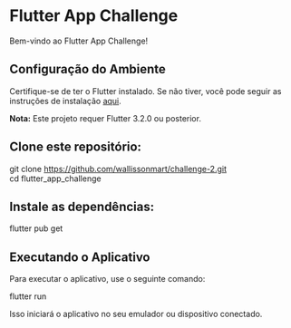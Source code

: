 # Flutter App Challenge

Bem-vindo ao Flutter App Challenge!

## Configuração do Ambiente

Certifique-se de ter o Flutter instalado. Se não tiver, você pode seguir as instruções de instalação [aqui](https://flutter.dev/docs/get-started/install).

**Nota:** Este projeto requer Flutter 3.2.0 ou posterior.

## Clone este repositório:

git clone https://github.com/wallissonmart/challenge-2.git  
cd flutter_app_challenge

## Instale as dependências:

flutter pub get

## Executando o Aplicativo

Para executar o aplicativo, use o seguinte comando:

flutter run

Isso iniciará o aplicativo no seu emulador ou dispositivo conectado.
